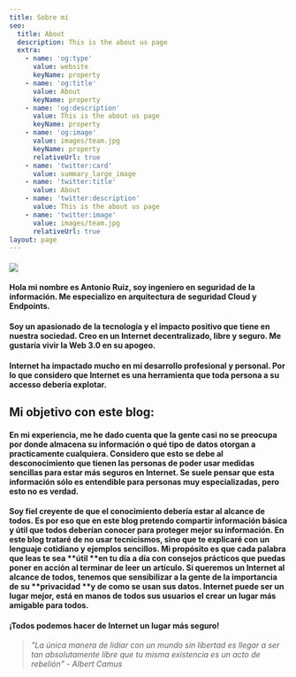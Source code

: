 ```yaml
---
title: Sobre mí
seo:
  title: About
  description: This is the about us page
  extra:
    - name: 'og:type'
      value: website
      keyName: property
    - name: 'og:title'
      value: About
      keyName: property
    - name: 'og:description'
      value: This is the about us page
      keyName: property
    - name: 'og:image'
      value: images/team.jpg
      keyName: property
      relativeUrl: true
    - name: 'twitter:card'
      value: summary_large_image
    - name: 'twitter:title'
      value: About
    - name: 'twitter:description'
      value: This is the about us page
    - name: 'twitter:image'
      value: images/team.jpg
      relativeUrl: true
layout: page
---
```

#### ![](https://soyantoniorz.com/images/icono1-de1c2d62.png)&#xA;&#xA;

#### Hola mi nombre es Antonio Ruiz, soy **ingeniero en seguridad de la información**. Me especializo en arquitectura de **seguridad Cloud y Endpoints**.

#### Soy un apasionado de la tecnología y el impacto positivo que tiene en nuestra sociedad. Creo en un **Internet decentralizado, libre y seguro**. Me gustaría vivir la **Web 3.0** en su apogeo.

#### Internet ha impactado mucho en mi desarrollo profesional y personal. Por lo que considero que Internet es una herramienta que toda persona a su accesso debería **explotar**.

##

## Mi objetivo con este blog:

#### En mi experiencia, me he dado cuenta que la gente casi no se preocupa por donde almacena su información o qué tipo de datos otorgan a practicamente cualquiera. Considero que esto se debe al desconocimiento que tienen las personas de poder usar medidas sencillas para estar más seguros en Internet. Se suele pensar que esta información sólo es entendible para personas muy especializadas, pero esto no es verdad.

#### &#xA;Soy fiel creyente de que el **conocimiento** debería estar al alcance de **todos**. Es por eso que en este blog pretendo compartir **información básica y úti**l que todos deberían conocer para proteger mejor su información. En este blog trataré de no usar tecnicismos, sino que te explicaré con un **lenguaje cotidiano y ejemplos sencillos**. Mi propósito es que cada palabra que leas te sea \*\*útil \*\*en tu día a día con consejos prácticos que puedas poner en acción al terminar de leer un artículo.&#xA;&#xA;Si queremos un **Internet al alcance de todos**, tenemos que sensibilizar a la gente de la importancia de su \*\*privacidad \*\*y de como se usan sus **datos**. Internet puede ser un lugar mejor, está en manos de todos sus usuarios el crear un lugar más amigable para todos.

#### **¡Todos podemos hacer de Internet un lugar más seguro!**

> *"La única manera de lidiar con un mundo sin libertad es llegar a ser tan absolutamente libre que tu misma existencia es un acto de rebelión" - Albert Camus*
